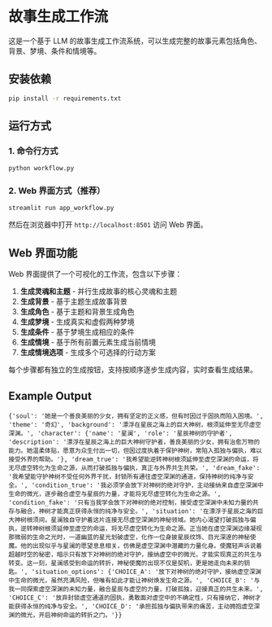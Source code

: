 # 故事生成工作流

这是一个基于 LLM 的故事生成工作流系统，可以生成完整的故事元素包括角色、背景、梦境、条件和情境等。

## 安装依赖

```bash
pip install -r requirements.txt
```

## 运行方式

### 1. 命令行方式
```bash
python workflow.py
```

### 2. Web 界面方式（推荐）
```bash
streamlit run app_workflow.py
```

然后在浏览器中打开 `http://localhost:8501` 访问 Web 界面。

## Web 界面功能

Web 界面提供了一个可视化的工作流，包含以下步骤：

1. **生成灵魂和主题** - 并行生成故事的核心灵魂和主题
2. **生成背景** - 基于主题生成故事背景
3. **生成角色** - 基于主题和背景生成角色
4. **生成梦境** - 生成真实和虚假两种梦境
5. **生成条件** - 基于梦境生成相应的条件
6. **生成情境** - 基于所有前置元素生成当前情境
7. **生成情境选项** - 生成多个可选择的行动方案

每个步骤都有独立的生成按钮，支持按顺序逐步生成内容，实时查看生成结果。

## Example Output
```
{'soul': '她是一个善良美丽的少女，拥有坚定的正义感，但有时因过于固执而陷入困境。', 'theme': '奇幻', 'background': '漂浮在星辰之海上的巨大神树，根须延伸至无尽虚空深渊。', 'character': {'name': '星澜', 'role': '星辰神树的守护者', 'description': '漂浮在星辰之海上的巨大神树守护者，善良美丽的少女，拥有治愈万物的能力。她温柔体贴，愿意为众生付出一切，但因过度执着于保护神树，常陷入孤独与偏执，难以接受外界的帮助。'}, 'dream_true': '我希望能逆转神树根须延伸至虚空深渊的命运，将无尽虚空转化为生命之源，从而打破孤独与偏执，真正与外界共生共荣。', 'dream_fake': '我希望能守护神树不受任何外界干扰，封锁所有通往虚空深渊的通道，保持神树的纯净与安全。', 'condition_true': '我必须学会放下对神树的绝对守护，主动接纳来自虚空深渊中生命的微光，逐步融合虚空与星辰的力量，才能将无尽虚空转化为生命之源。', 'condition_fake': '只有当我学会放下对神树的绝对控制，接受虚空深渊中未知力量的共存与融合，神树才能真正获得永恒的纯净与安全。', 'situation': '在漂浮于星辰之海的巨大神树根须间，星澜独自守护着这片连接无尽虚空深渊的神秘领域。她内心渴望打破孤独与偏执，逆转神树根须延伸至虚空的命运，将无尽虚空转化为生命之源。正当她在虚空深渊边缘凝视那微弱的生命之光时，一道幽蓝的星光划破虚空，化作一位身披星辰纹饰、目光深邃的神秘使魔。他的出现似乎与星澜的愿望息息相关，仿佛是虚空深渊中潜藏的力量化身。使魔轻声诉说着超越时空的秘密，暗示只有放下对神树的绝对守护，接纳虚空中的微光，才能实现真正的共生与转变。这一刻，星澜感受到命运的转折，神秘使魔的出现不仅是契机，更是她走向未来的钥匙。', 'situation_options': {'CHOICE_A': '放下对神树的绝对守护，接纳虚空深渊中生命的微光，虽然充满风险，但唯有如此才能让神树焕发生命之源。', 'CHOICE_B': '与我一同探索虚空深渊的未知力量，融合星辰与虚空的力量，打破孤独，迎接真正的共生未来。', 'CHOICE_C': '放弃封锁虚空通道的固执，勇敢面对虚空中的不确定性，只有接纳它，神树才能获得永恒的纯净与安全。', 'CHOICE_D': '承担孤独与偏执带来的痛苦，主动拥抱虚空深渊的微光，开启神树命运的转折之门。'}}
```